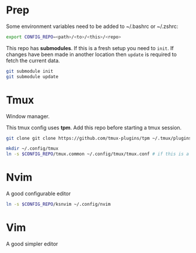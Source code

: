 # Prep

Some environment variables need to be added to ~/.bashrc or ~/.zshrc:

```bash
export CONFIG_REPO=<path>/<to>/<this>/<repo>
```

This repo has **submodules**. If this is a fresh setup you need to `init`. If
changes have been made in another location then `update` is required to fetch
the current data.

```bash
git submodule init
git submodule update
```

# Tmux

Window manager.

This tmux config uses **tpm**. Add this repo before starting a tmux session.

```bash
git clone git clone https://github.com/tmux-plugins/tpm ~/.tmux/plugins/tpm
```

```bash
mkdir ~/.config/tmux
ln -s $CONFIG_REPO/tmux.common ~/.config/tmux/tmux.conf # if this is a laptop then `tmux.laptop`
```

# Nvim

A good configurable editor

```bash
ln -s $CONFIG_REPO/ksnvim ~/.config/nvim
```


# Vim

A good simpler editor


